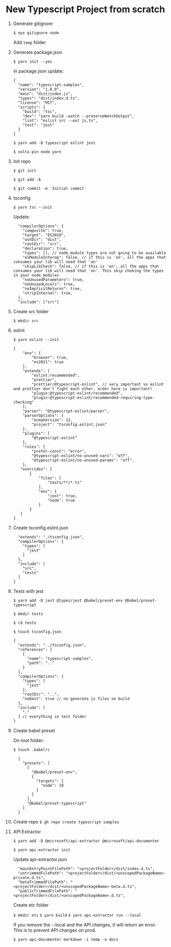 # New Typescript Project from scratch

1.  Generate gitignore

    `$ npx gitignore node `

    Add `temp` folder

2.  Generate package.json

    `$ yarn init --yes`

    In package.json update:

    ```
    {
      "name": "typescript-samples",
      "version": "1.0.0",
      "main": "dist/index.js",
      "types": "dist/index.d.ts",
      "license": "MIT",
      "scripts": {
        "build": "tsc",
        "dev": "yarn build -watch --preserveWatchOutput",
        "lint": "eslist src --ext js,ts",
        "test": "jest"
      }
    }
    ```

    `$ yarn add -D typescript eslint jest`

    `$ volta pin node yarn`

3.  Init repo

    `$ git init`

    `$ git add -A`

    `$ git commit -m 'Initial commit'`

4.  tsconfig

    `$ yarn tsc --init`

    Update:

    ```
      "compilerOptions": {
        "composite": true,
        "target": "ES2018",
        "outDir": "dist",
        "rootDir": "src",
        "declaration": true,
        "types": [], // node_module types are not going to be available
        "esModuleInterop": false, // if this is 'on', all the apps that consumes your lib will need that 'on'
        "skipLibCheck": false, // if this is 'on', all the apps that consumes your lib will need that 'on'. This skip cheking the types in your node_modules
        "noUnusedParameters": true,
        "noUnusedLocals": true,
        "noImplicitReturns": true,
        "stripInternal": true,
      },
      "include": ["src"]
    ```

5.  Create src folder

    `$ mkdir src`

6.  eslint

    `$ yarn eslint --init`

    ```
    {
        "env": {
            "browser": true,
            "es2021": true
        },
        "extends": [
            "eslint:recommended",
            "prettier",
            "prettier/@typescript-eslint", // very important so eslint and prettier don't fight each other, order here is important!
            "plugin:@typescript-eslint/recommended",
            "plugin:@typescript-eslint/recommended-requiring-type-checking"
        ],
        "parser": "@typescript-eslint/parser",
        "parserOptions": {
            "ecmaVersion": 12,
            "project": "tsconfig.eslint.json"
        },
        "plugins": [
            "@typescript-eslint"
        ],
        "rules": {
            "prefer-const": "error",
            "@typescript-eslint/no-unused-vars": "off",
            "@typescript-eslint/no-unused-params": "off",
        },
       "overrides": [
           {
               "files": [
                   "tests/**/*.ts"
               ],
               "env": {
                   "jest": true,
                   "node": true
               }
           }
       ]
    }
    ```

7.  Create tsconfig.eslint.json

    ```{
      "extends": "./tsconfig.json",
      "compilerOptions": {
        "types": [
          "jest"
        ]
      },
      "include": [
        "src",
        "tests"
      ]
    }
    ```

8.  Tests with jest

    `$ yarn add -D jest @types/jest @babel/preset-env @babel/preset-typescript`

    `$ mkdir tests`

    `$ cd tests`

    `$ touch tsconfig.json`

    ```
    {
      "extends": "../tsconfig.json",
      "references": [
        {
          "name": "typescript-samples",
          "path": ".."
        }
      ],
      "compilerOptions": {
        "types": [
          "jest"
        ],
        "rootDir": "..",
        "noEmit": true // no generate js files on build
      },
      "include": [
        "."
      ] // everything in test folder
    }
    ```

9.  Create babel preset

    On root folder:

    `$ touch .babelrc`

    ```
      {
        "presets": [
          [
            "@babel/preset-env",
            {
              "targets": {
                "node": 10
              }
            }
          ],
          "@babel/preset-typescript"
        ]
      }
    ```

10. Create repo
    `$ gh repo create typescript-samples`

11. API Extractor

    `$ yarn add -D @microsoft/api-extractor @microsoft/api-documenter`

    `$ yarn api-extractor init`

    Update api-extractor.json

          "mainEntryPointFilePath": "<projectFolder>/dist/index.d.ts",
          "untrimmedFilePath": "<projectFolder>/dist/<unscopedPackageName>-private.d.ts",
          "betaTrimmedFilePath": "<projectFolder>/dist/<unscopedPackageName>-beta.d.ts",
          "publicTrimmedFilePath": "<projectFolder>/dist/<unscopedPackageName>.d.ts",

    Create etc folder

    `$ mkdir etc`
    `$ yarn build`
    `$ yarn api-extractor run --local`

    If you remove the --local and the API changes, it will return an error. This is to prevent API changes on prod.

    `$ yarn api-documenter markdown -i temp -o docs`
